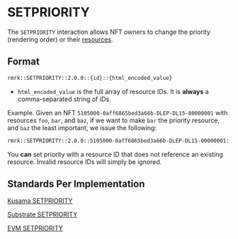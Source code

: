 # SETPRIORITY

The `SETPRIORITY` interaction allows NFT owners to change the priority (rendering order) or their
[resources](../entities/nft.md#resources-and-resource).

## Format

```txt
rmrk::SETPRIORITY::2.0.0::{id}::{html_encoded_value}
```

- `html_encoded_value` is the full array of resource IDs. It is **always** a comma-separated string
  of IDs.

Example. Given an NFT `5105000-0aff6865bed3a66b-DLEP-DL15-00000001` with resources `foo`, `bar`, and
`baz`, if we want to make `bar` the priority resource, and `baz` the least important, we issue the
following:

```txt
rmrk::SETPRIORITY::2.0.0::5105000-0aff6865bed3a66b-DLEP-DL15-00000001::bar,foo,baz
```

You **can** set priority with a resource ID that does not reference an existing resource. Invalid
resource IDs will simply be ignored.

## Standards Per Implementation

[Kusama SETPRIORITY](../../kusama/interactions/setpriority.md)

[Substrate SETPRIORITY](../../substrate/interactions/setpriority.md)

[EVM SETPRIORITY](../../evm/interactions/setpriority.md)